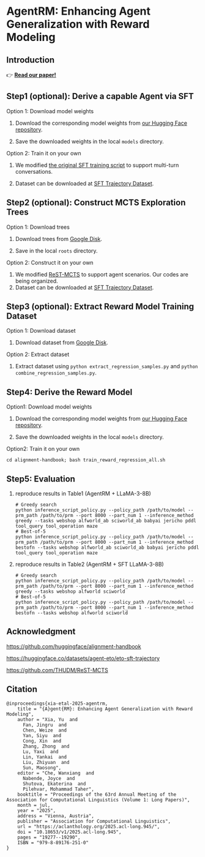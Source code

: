# AgentRM: Enhancing Agent Generalization with Reward Modeling

## Introduction

:point_right: **[Read our paper!](https://arxiv.org/pdf/2502.18407)**

<!--
## Performance

<div align="center">
  <img src="figs/general.png" alt="" width="800px">
</div>

<div align="center">
  <img src="figs/specific.png" alt="" width="400px">
</div>

<div align="center">
  <img src="figs/policy_scaling.pdf" alt="" width="800px">
</div>
-->

## Step1 (optional): Derive a capable Agent via SFT

Option 1: Download model weights

1. Download the corresponding model weights from [our Hugging Face repository](https://huggingface.co/cheesewafer).

2. Save the downloaded weights in the local `models` directory.

Option 2: Train it on your own

1. We modified [the original SFT training script](https://github.com/huggingface/alignment-handbook/blob/main/scripts/run_sft.py) to support multi-turn conversations.

2. Dataset can be downloaded at [SFT Trajectory Dataset](https://huggingface.co/datasets/agent-eto/eto-sft-trajectory).


## Step2 (optional): Construct MCTS Exploration Trees

Option 1: Download trees

1. Download trees from [Google Disk](https://drive.google.com/drive/folders/1egTUhwdHCKNazuzkKLhthBgpP8twcBmx?usp=sharing).

2. Save in the local `roots` directory. 

Option 2: Construct it on your own

1. We modified [ReST-MCTS](https://github.com/THUDM/ReST-MCTS) to support agent scenarios. Our codes are being organized.
2. Dataset can be downloaded at [SFT Trajectory Dataset](https://huggingface.co/datasets/agent-eto/eto-sft-trajectory).

## Step3 (optional): Extract Reward Model Training Dataset

Option 1: Download dataset

1. Download dataset from [Google Disk](https://drive.google.com/drive/folders/1egTUhwdHCKNazuzkKLhthBgpP8twcBmx?usp=sharing).

Option 2: Extract dataset

1. Extract dataset using `python extract_regression_samples.py` and `python combine_regression_samples.py`.

## Step4: Derive the Reward Model

Option1: Download model weights
1. Download the corresponding model weights from [our Hugging Face repository](https://huggingface.co/cheesewafer).

2. Save the downloaded weights in the local `models` directory.

Option2: Train it on your own

`cd alignment-handbook; bash train_reward_regression_all.sh`

## Step5: Evaluation

1. reproduce results in Table1 (AgentRM + LLaMA-3-8B)
   ```
   # Greedy search
   python inference_script_policy.py --policy_path /path/to/model --prm_path /path/to/prm --port 8000 --part_num 1 --inference_method greedy --tasks webshop alfworld_ab sciworld_ab babyai jericho pddl tool_query tool_operation maze
   # Best-of-5
   python inference_script_policy.py --policy_path /path/to/model --prm_path /path/to/prm --port 8000 --part_num 1 --inference_method bestofn --tasks webshop alfworld_ab sciworld_ab babyai jericho pddl tool_query tool_operation maze
   ```
2. reproduce results in Table2 (AgentRM + SFT LLaMA-3-8B)
   ```
   # Greedy search
   python inference_script_policy.py --policy_path /path/to/model --prm_path /path/to/prm --port 8000 --part_num 1 --inference_method greedy --tasks webshop alfworld sciworld
   # Best-of-5
   python inference_script_policy.py --policy_path /path/to/model --prm_path /path/to/prm --port 8000 --part_num 1 --inference_method bestofn --tasks webshop alfworld sciworld
   ```

## Acknowledgment

https://github.com/huggingface/alignment-handbook

https://huggingface.co/datasets/agent-eto/eto-sft-trajectory

https://github.com/THUDM/ReST-MCTS

## Citation

```
@inproceedings{xia-etal-2025-agentrm,
    title = "{A}gent{RM}: Enhancing Agent Generalization with Reward Modeling",
    author = "Xia, Yu  and
      Fan, Jingru  and
      Chen, Weize  and
      Yan, Siyu  and
      Cong, Xin  and
      Zhang, Zhong  and
      Lu, Yaxi  and
      Lin, Yankai  and
      Liu, Zhiyuan  and
      Sun, Maosong",
    editor = "Che, Wanxiang  and
      Nabende, Joyce  and
      Shutova, Ekaterina  and
      Pilehvar, Mohammad Taher",
    booktitle = "Proceedings of the 63rd Annual Meeting of the Association for Computational Linguistics (Volume 1: Long Papers)",
    month = jul,
    year = "2025",
    address = "Vienna, Austria",
    publisher = "Association for Computational Linguistics",
    url = "https://aclanthology.org/2025.acl-long.945/",
    doi = "10.18653/v1/2025.acl-long.945",
    pages = "19277--19290",
    ISBN = "979-8-89176-251-0"
}

```
